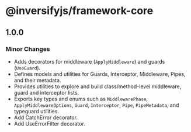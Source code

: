 # @inversifyjs/framework-core

## 1.0.0

### Minor Changes

- Adds decorators for middleware (`ApplyMiddleware`) and guards (`UseGuard`).
- Defines models and utilities for Guards, Interceptor, Middleware, Pipes, and their metadata.
- Provides utilities to explore and build class/method-level middleware, guard and interceptor lists.
- Exports key types and enums such as `MiddlewarePhase`, `ApplyMiddlewareOptions`, `Guard`, `Interceptor`, `Pipe`, `PipeMetadata`, and typeguard utilities.
- Add CatchError decorator.
- Add UseErrorFilter decorator.
